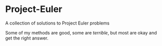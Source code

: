 # Project-Euler
 A collection of solutions to Project Euler problems

 Some of my methods are good, some are *terrible*, but most are okay and get the right answer.
